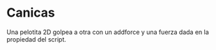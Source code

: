# Canicas
Una pelotita 2D golpea a otra con un addforce y una fuerza dada en la propiedad del script.
